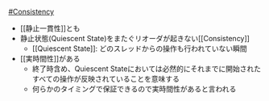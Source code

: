 [#Consistency](Consistency.md)
- [[静止一貫性]]とも
- 静止状態(Quiescent State)をまたぐリオーダが起きない[[Consistency]]
	- [[Quiescent State]]: どのスレッドからの操作も行われていない瞬間
- [[実時間性]]がある
	- 終了時含め、Quiescent Stateにおいては必然的にそれまでに開始されたすべての操作が反映されていることを意味する
	- 何らかのタイミングで保証できるので実時間性があると言われる
